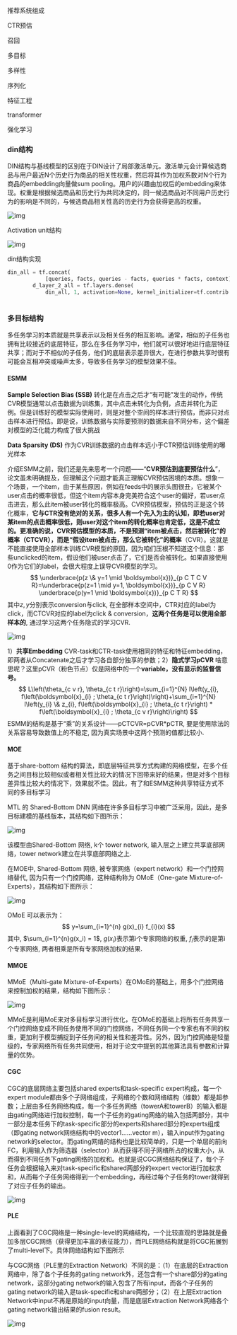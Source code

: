 推荐系统组成

CTR预估

召回

多目标

多样性

序列化

特征工程

transformer

强化学习

### din结构

DIN结构与基线模型的区别在于DIN设计了局部激活单元。激活单元会计算候选商品与用户最近N个历史行为商品的相关性权重，然后将其作为加权系数对N个行为商品的embedding向量做sum pooling。用户的兴趣由加权后的embedding来体现。权重是根据候选商品和历史行为共同决定的，同一候选商品对不同用户历史行为的影响是不同的，与候选商品相关性高的历史行为会获得更高的权重。

![img](../picture/21/v2-e16258fc999618d8fd1028e3e47b092f_1440w.jpg)

Activation unit结构

![img](../picture/21/v2-e0dd9a0e107105ab81bef1ebc802bedb_1440w.jpg)

din结构实现

```python
din_all = tf.concat(
            [queries, facts, queries - facts, queries * facts, context], axis=-1)
        d_layer_2_all = tf.layers.dense(
            din_all, 1, activation=None, kernel_initializer=tf.contrib.layers.variance_scaling_initializer(), name='f2_att' + stag)
        
```

### 多目标结构

多任务学习的本质就是共享表示以及相关任务的相互影响。通常，相似的子任务也拥有比较接近的底层特征，那么在多任务学习中，他们就可以很好地进行底层特征共享；而对于不相似的子任务，他们的底层表示差异很大，在进行参数共享时很有可能会互相冲突或噪声太多，导致多任务学习的模型效果不佳。

#### ESMM

**Sample Selection Bias (SSB)** 转化是在点击之后才“有可能”发生的动作，传统CVR模型通常以点击数据为训练集，其中点击未转化为负例，点击并转化为正例。但是训练好的模型实际使用时，则是对整个空间的样本进行预估，而非只对点击样本进行预估。即是说，训练数据与实际要预测的数据来自不同分布，这个偏差对模型的泛化能力构成了很大挑战

**Data Sparsity (DS)** 作为CVR训练数据的点击样本远小于CTR预估训练使用的曝光样本

介绍ESMM之前，我们还是先来思考一个问题——“**CVR预估到底要预估什么**”，论文虽未明确提及，但理解这个问题才能真正理解CVR预估困境的本质。想象一个场景，一个item，由于某些原因，例如在feeds中的展示头图很丑，它被某个user点击的概率很低，但这个item内容本身完美符合这个user的偏好，若user点击进去，那么此item被user转化的概率极高。CVR预估模型，预估的正是这个转化概率，**它与CTR没有绝对的关系，很多人有一个先入为主的认知，即若user对某item的点击概率很低，则user对这个item的转化概率也肯定低，这是不成立的。**更准确的说，**CVR预估模型的本质，不是预测“item被点击，然后被转化”的概率**（CTCVR）**，而是“假设item被点击，那么它被转化”的概率**（CVR）。这就是不能直接使用全部样本训练CVR模型的原因，因为咱们压根不知道这个信息：那些unclicked的item，假设他们被user点击了，它们是否会被转化。如果直接使用0作为它们的label，会很大程度上误导CVR模型的学习。
$$
\underbrace{p(z \& y=1 \mid \boldsymbol{x})}_{p C T C V R}=\underbrace{p(z=1 \mid y=1, \boldsymbol{x})}_{p C V R} \underbrace{p(y=1 \mid \boldsymbol{x})}_{p C T R}
$$
其中$z, y$分别表示conversion与click, 在全部样本空间中，CTR对应的label为click，而CTCVR对应的label为click & conversion，**这两个任务是可以使用全部样本的**, 通过学习这两个任务隐式的学习CVR.

![img](../picture/21/v2-d999a47e9ebfcc3fe1b61559b421e2c9_1440w.jpg)

1）**共享Embedding** CVR-task和CTR-task使用相同的特征和特征embedding，即两者从Concatenate之后才学习各自部分独享的参数；2）**隐式学习pCVR** 啥意思呢？这里pCVR（粉色节点）仅是网络中的一个**variable，没有显示的监督信号。**
$$
L\left(\theta_{c v r}, \theta_{c t r}\right)=\sum_{i=1}^{N} l\left(y_{i}, f\left(\boldsymbol{x}_{i} ; \theta_{c t r}\right)\right)+\sum_{i=1}^{N} l\left(y_{i} \& z_{i}, f\left(\boldsymbol{x}_{i} ; \theta_{c t r}\right) * f\left(\boldsymbol{x}_{i} ; \theta_{c v r}\right)\right)
$$
ESMM的结构是基于“乘”的关系设计——pCTCVR=pCVR*pCTR, 要是使用除法的关系容易导致数值上的不稳定, 因为真实场景中这两个预测的值都比较小.

#### MOE

基于share-bottom 结构的算法，即底层特征共享方式构建的网络模型，在多个任务之间目标比较相似或者相关性比较大的情况下回带来好的结果，但是对多个目标差异性比较大的情况下，效果就不佳。因此，有了和ESMM这种共享特征方式不同的多目标学习

MTL 的 Shared-Bottom DNN 网络在许多多目标学习中被广泛采用，因此，是多目标建模的基线版本，其结构如下图所示：

![img](../picture/21/v2-02ae2816c27412d0f94e5668662d20d7_1440w.jpg)

该模型由Shared-Bottom 网络, k个 tower network, 输入层之上建立共享底部网络，tower network建立在共享底部网络之上.

在MOE中, Shared-Bottom 网络, 被专家网络（expert network）和一个门控网络替代, 因为只有一个门控网络，这种结构称为 OMoE（One-gate Mixture-of-Experts），其结构如下图所示：

![img](../picture/21/v2-c3e114d72f0119518ccde203e87e28d1_1440w.jpg)

OMoE 可以表示为：
$$
y=\sum_{i=1}^{n} g(x)_{i} f_{i}(x)
$$
其中, $\sum_{i=1}^{n}g(x_i) = 1$​​, $g(x_i)$表示第i个专家网络的权重, $f_i$​​表示的是第i个专家网络, 两者相乘是所有专家网络加权的结果.

#### MMOE

MMoE（Multi-gate Mixture-of-Experts）在OMoE的基础上，用多个门控网络来控制加权的结果，结构如下图所示：

![img](../picture/21/v2-a819bf3b37b3741985df1b1038236d76_1440w.jpg)

MMoE是利用MoE来对多目标学习进行优化，在OMoE的基础上将所有任务共享一个门控网络变成不同任务使用不同的门控网络，不同任务同一个专家也有不同的权重，更加利于模型捕捉到子任务间的相关性和差异性。另外，因为门控网络是轻量级的，专家网络所有任务共同使用，相对于论文中提到的其他算法具有参数和计算量的优势。

#### CGC

CGC的底层网络主要包括shared experts和task-specific expert构成，每一个expert module都由多个子网络组成，子网络的个数和网络结构（维数）都是超参数；上层由多任务网络构成，每一个多任务网络（towerA和towerB）的输入都是由gating网络进行加权控制，每一个子任务的gating网络的输入包括两部分，其中一部分是本任务下的task-specific部分的experts和shared部分的experts组成（即gating network网络结构中的vector1……vector m），输入input作为gating network的selector。而gating网络的结构也是比较简单的，只是一个单层的前向FC，利用输入作为筛选器（selector）从而获得不同子网络所占的权重大小，从而得到不同任务下gating网络的加权和。也就是说CGC网络结构保证了，每个子任务会根据输入来对task-specific和shared两部分的expert vector进行加权求和，从而每个子任务网络得到一个embedding，再经过每个子任务的tower就得到了对应子任务的输出。

![img](../picture/21/v2-9e566b7a4ac725ef0a88e6998dd5ba25_1440w.jpg)

#### PLE

上面看到了CGC网络是一种single-level的网络结构，一个比较直观的思路就是叠加多层CGC网络（获得更加丰富的表征能力），而PLE网络结构就是将CGC拓展到了multi-level下。具体网络结构如下图所示

与CGC网络（PLE里的Extraction Network）不同的是：（1）在底层的Extraction网络中，除了各个子任务的gating network外，还包含有一个share部分的gating network，这部分gating network的输入包含了所有input，而各个子任务的gating network的输入是task-specific和share两部分；（2）在上层Extraction Network中input不再是原始的input向量，而是底层Extraction Network网络各个gating network输出结果的fusion result。

![img](../picture/21/v2-35e03180c0355ac0d091f11ac640bec2_1440w.jpg)



